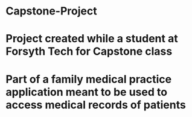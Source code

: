 # Capstone-Project
# Project created while a student at Forsyth Tech for Capstone class
# Part of a family medical practice application meant to be used to access medical records of patients
